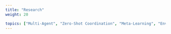 ```yaml
---
title: "Research"
weight: 20

topics: ["Multi-Agent", "Zero-Shot Coordination", "Meta-Learning", "Environment Design"]
---
```

